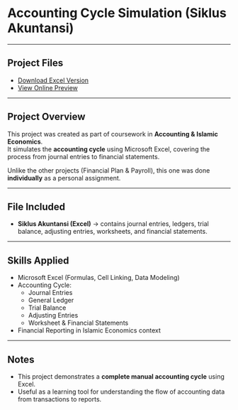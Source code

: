 # Accounting Cycle Simulation (Siklus Akuntansi)
---

## Project Files
- [Download Excel Version](https://drive.google.com/drive/folders/1j1zMrlC7_Xt8ho2ZQXnyXL18VoUkHBBB) 
- [View Online Preview](https://undipmail-my.sharepoint.com/:x:/g/personal/hanazam_alumni_undip_ac_id/ETvDJzTMoLNKlSCpXhO7ygUBQEmzB2Ud6h6Yn921vQJWCg?e=FOf2yT) 

---

## Project Overview
This project was created as part of coursework in **Accounting & Islamic Economics**.  
It simulates the **accounting cycle** using Microsoft Excel, covering the process from journal entries to financial statements.

Unlike the other projects (Financial Plan & Payroll), this one was done **individually** as a personal assignment.

---

## File Included
- **Siklus Akuntansi (Excel)** → contains journal entries, ledgers, trial balance, adjusting entries, worksheets, and financial statements.

---

## Skills Applied
- Microsoft Excel (Formulas, Cell Linking, Data Modeling)  
- Accounting Cycle:  
  - Journal Entries  
  - General Ledger  
  - Trial Balance  
  - Adjusting Entries  
  - Worksheet & Financial Statements  
- Financial Reporting in Islamic Economics context  

---

## Notes
- This project demonstrates a **complete manual accounting cycle** using Excel.  
- Useful as a learning tool for understanding the flow of accounting data from transactions to reports.  
